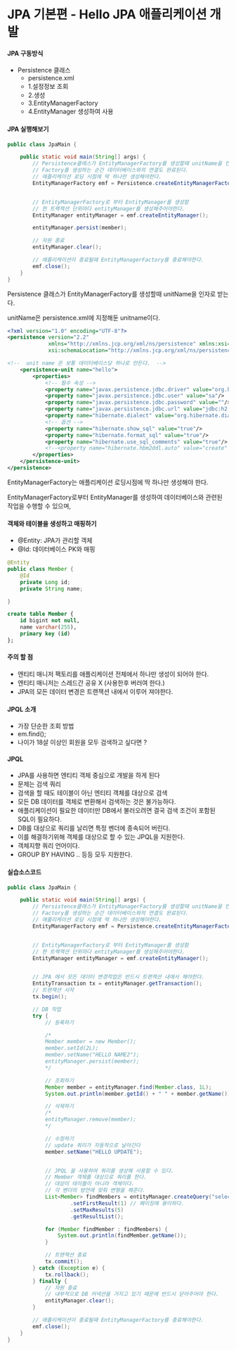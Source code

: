 # JPA 기본편 - Hello JPA 애플리케이션 개발

#### JPA 구동방식
- Persistence 클래스
    - persistence.xml
    - 1.설정정보 조회
    - 2.생성
    - 3.EntityManagerFactory
    - 4.EntityManager 생성하여 사용

#### JPA 실행해보기
```java
public class JpaMain {

    public static void main(String[] args) {
        // Persistence클래스가 EntityManagerFactory를 생성할때 unitName을 인자로 받는다.
        // Factory를 생성하는 순간 데이터베이스와의 연결도 완료된다.
        // 애플리케이션 로딩 시점에 딱 하나만 생성해야한다.
        EntityManagerFactory emf = Persistence.createEntityManagerFactory("hello");


        // EntityManagerFactory로 부터 EntityManager를 생성함
        // 한 트랙잭션 단위마다 entityManager를 생성해주어야한다.
        EntityManager entityManager = emf.createEntityManager();

        entityManager.persist(member);

        // 자원 종료
        entityManager.clear();

        // 애플리케이션이 종료될때 EntityManagerFactory를 종료해야한다.
        emf.close();
    }
}
```

Persistence 클래스가 EntityManagerFactory를 생성할때 unitName을 인자로 받는다.

unitName은 persistence.xml에 지정해둔 unitname이다.

```xml
<?xml version="1.0" encoding="UTF-8"?>
<persistence version="2.2"
             xmlns="http://xmlns.jcp.org/xml/ns/persistence" xmlns:xsi="http://www.w3.org/2001/XMLSchema-instance"
             xsi:schemaLocation="http://xmlns.jcp.org/xml/ns/persistence http://xmlns.jcp.org/xml/ns/persistence/persistence_2_2.xsd">

<!--  unit name 은 보통 데이터베이스당 하나로 만든다.  -->
    <persistence-unit name="hello">
        <properties>
            <!-- 필수 속성 -->
            <property name="javax.persistence.jdbc.driver" value="org.h2.Driver"/>
            <property name="javax.persistence.jdbc.user" value="sa"/>
            <property name="javax.persistence.jdbc.password" value=""/>
            <property name="javax.persistence.jdbc.url" value="jdbc:h2:tcp://localhost/~/test"/>
            <property name="hibernate.dialect" value="org.hibernate.dialect.H2Dialect"/>
            <!-- 옵션 -->
            <property name="hibernate.show_sql" value="true"/>
            <property name="hibernate.format_sql" value="true"/>
            <property name="hibernate.use_sql_comments" value="true"/>
            <!--<property name="hibernate.hbm2ddl.auto" value="create" />-->
        </properties>
    </persistence-unit>
</persistence>
```

EntityManagerFactory는 애플리케이션 로딩시점에 딱 하나만 생성해야 한다.

EntityManagerFactory로부터 EntityManager를 생성하여 데이터베이스와 관련된 작업을 수행할 수 있으며, 

#### 객체와 테이블을 생성하고 매핑하기
- @Entity: JPA가 관리할 객체
- @Id: 데이터베이스 PK와 매핑

```java
@Entity
public class Member {
    @Id
    private Long id;
    private String name;

}
```

```sql
create table Member {
    id bigint not null,
    name varchar(255),
    primary key (id)
};
```

#### 주의 할 점
- 엔티티 매니저 팩토리를 애플리케이션 전체에서 하나만 생성이 되어야 한다.
- 엔티티 매니저는 스레드간 공유 X (사용한후 버러여 한다.)
- JPA의 모든 데이터 변경은 트랜잭션 내에서 이루어 져야한다.


#### JPQL 소개
- 가장 단순한 조회 방법
- em.find();
- 나이가 18살 이상인 회원을 모두 검색하고 싶다면 ?

#### JPQL
- JPA를 사용하면 엔티티 객체 중심으로 개발을 하게 된다
- 문제는 검색 쿼리
- 검색을 할 때도 테이블이 아닌 엔티티 객체를 대상으로 검색
- 모든 DB 데이터를 객체로 변환해서 검색하는 것은 불가능하다.
- 애플리케이션이 필요한 데이터만 DB에서 불러오려면 결국 검색 조건이 포함된 SQL이 필요하다.
- DB를 대상으로 쿼리를 날리면 특정 벤더에 종속되어 버린다.
- 이를 해결하기위해 객체를 대상으로 할 수 있는 JPQL을 지원한다.
- 객체지향 쿼리 언어이다.
- GROUP BY HAVING .. 등등 모두 지원한다.

#### 실습소스코드
```Java
public class JpaMain {

    public static void main(String[] args) {
        // Persistence클래스가 EntityManagerFactory를 생성할때 unitName을 인자로 받는다.
        // Factory를 생성하는 순간 데이터베이스와의 연결도 완료된다.
        // 애플리케이션 로딩 시점에 딱 하나만 생성해야한다.
        EntityManagerFactory emf = Persistence.createEntityManagerFactory("hello");


        // EntityManagerFactory로 부터 EntityManager를 생성함
        // 한 트랙잭션 단위마다 entityManager를 생성해주어야한다.
        EntityManager entityManager = emf.createEntityManager();


        // JPA 에서 모든 데이터 변경작업은 반드시 트랜잭션 내에서 해야한다.
        EntityTransaction tx = entityManager.getTransaction();
        // 트랜잭션 시작
        tx.begin();

        // DB 작업
        try {
            // 등록하기

            /*
            Member member = new Member();
            member.setId(2L);
            member.setName("HELLO NAME2");
            entityManager.persist(member);
            */

            // 조회하기
            Member member = entityManager.find(Member.class, 1L);
            System.out.println(member.getId() + " " + member.getName());

            // 삭제하기
            /*
            entityManager.remove(member);
            */

            // 수정하기
            // update 쿼리가 자동적으로 날아간다
            member.setName("HELLO UPDATE");


            // JPQL 을 사용하여 쿼리를 생성해 사용할 수 있다.
            // Member 객체를 대상으로 쿼리를 한다.
            // 대상이 테이블이 아니라 객체이다.
            // 각 벤더의 방언에 맞춰 변형을 해준다.
            List<Member> findMembers = entityManager.createQuery("select m from Member m", Member.class)
                    .setFirstResult(1) // 페이징에 용이하다.
                    .setMaxResults(5)
                    .getResultList();

            for (Member findMember : findMembers) {
                System.out.println(findMember.getName());
            }

            // 트랜잭션 종료
            tx.commit();
        } catch (Exception e) {
            tx.rollback();
        } finally {
            // 자원 종료
            // 내부적으로 DB 커넥션을 가지고 있기 때문에 반드시 닫아주어야 한다.
            entityManager.clear();
        }

        // 애플리케이션이 종료될때 EntityManagerFactory를 종료해야한다.
        emf.close();
    }
}
```
